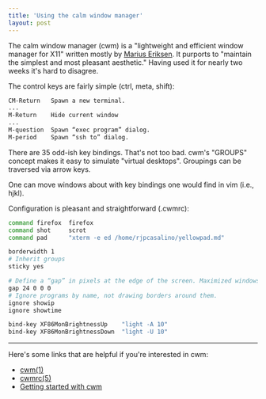 ```yaml
---
title: 'Using the calm window manager'
layout: post
---
```


The calm window manager (cwm) is a "lightweight and efficient window manager for X11" written mostly by [Marius Eriksen](https://monkey.org/~marius/). It purports to "maintain the simplest and most pleasant aesthetic." Having used it for nearly two weeks it's hard to disagree. 

The control keys are fairly simple (ctrl, meta, shift):

```bash
CM-Return	Spawn a new terminal.
...
M-Return	Hide current window
...
M-question	Spawn “exec program” dialog.
M-period	Spawn “ssh to” dialog.
```

There are 35 odd-ish key bindings. That's not too bad. cwm's "GROUPS" concept makes it easy to simulate "virtual desktops". Groupings can be traversed via arrow keys. 

One can move windows about with key bindings one would find in vim (i.e., hjkl).

Configuration is pleasant and straightforward (.cwmrc):

```bash
command firefox  firefox
command shot	 scrot
command pad 	 "xterm -e ed /home/rjpcasalino/yellowpad.md"

borderwidth 1
# Inherit groups 
sticky yes

# Define a “gap” in pixels at the edge of the screen. Maximized windows will not overlap gap area.
gap 24 0 0 0
# Ignore programs by name, not drawing borders around them.
ignore showip 
ignore showtime

bind-key XF86MonBrightnessUp	"light -A 10"
bind-key XF86MonBrightnessDown	"light -U 10"
```

<hr>

Here's some links that are helpful if you're interested in cwm:

* [cwm(1)](https://man.openbsd.org/cwm.1)
* [cwmrc(5)](https://man.openbsd.org/cwmrc.5)
* [Getting started with cwm](https://undeadly.org/cgi?action=article&sid=20090502141551)






